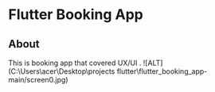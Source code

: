 # Flutter Booking App

## About
This is booking app that covered UX/UI .
![ALT](C:\Users\acer\Desktop\projects flutter\flutter_booking_app-main/screen0.jpg)
<!-- ![](image/screen1.jpg)
![](image/screen2.jpg)
![](image/screen3.jpg)
![](image/screen4.jpg)
![](image/screen5.jpg) -->
